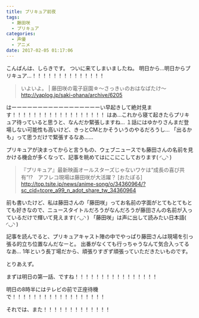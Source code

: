 ```yaml
---
title: プリキュア前夜
tags:
  - 藤田咲
  - プリキュア
categories:
  - 声優
  - アニメ
date: 2017-02-05 01:17:06
---
```


こんばんは、しらきです。
ついに来てしまいましたね。
明日から…明日からプリキュア…！！！！！！！！！！！！！！
<!-- more -->
> いよいよ。 | 藤田咲の電子庭園☆～さっきぃのおはなばたけ～
> http://yaplog.jp/saki-ohana/archive/6205

はーーーーーーーーーーーーーーーーーい早起きして絶対見ます！！！！！！！！！！！！！！！！！！
はあ…これから寝て起きたらプリキュア待っていると思うと、なんだか緊張しますね…
１話にはゆかりさんまだ登場しない可能性も高いけど、きっとCMとかそういうのやるだろうし…
「出るかも」って思うだけで緊張するなあ……

プリキュアが決まってからと言うもの、ウェブニュースでも藤田さんの名前を見かける機会が多くなって、記事を眺めてはにこにこしております( ◜◡◝ )

> 『プリキュア』最新映画オールスターズじゃないワケは“成長の喜び共有”!?　アフレコ現場は藤田咲が大活躍？ [おたぽる]
> http://top.tsite.jp/news/anime-song/o/34360964/?sc_cid=tcore_a99_n_adot_share_tw_34360964

前も書いたけど、私は藤田さんの「藤田咲」ってお名前の字面がとてもとてもとても好きなので、ニュースタイトルだろうがなんだろうが藤田さんの名前が入っているだけで輝いて見えます( ◜◡◝ )
「藤田咲」は声に出して読みたい日本語( ◜◡◝ )

記事を読んでると、プリキュアキャスト陣の中でやっぱり藤田さんは現場を引っ張る的立ち位置なんだなーと。
出番がなくても行っちゃうなんて気合入ってるなあ…
1年という長丁場だから、頑張りすぎず頑張っていただきたいものです。

とりあえず。

まずは明日の第一話、ですね！！！！！！！！！！！！！！！！

明日の8時半にはテレビの前で正座待機で！！！！！！！！！！！！！！！！！！

それでは、また！！！！！！！！！！！！！
